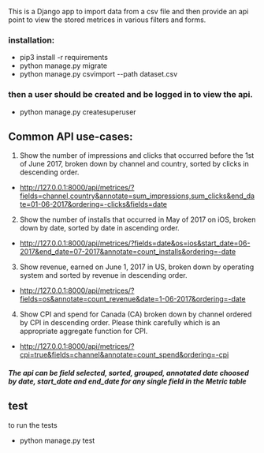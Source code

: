 This is a Django app to import data from a csv file and then provide an api point to view the stored metrices in various filters and forms.

### installation:
- pip3 install -r requirements
- python manage.py migrate
- python manage.py csvimport --path dataset.csv

### then a user should be created and be logged in to view the api.
- python manage.py createsuperuser 

## Common API use-cases:

1. Show the number of impressions and clicks that occurred before the 1st of June 2017, broken down by channel and country, sorted by clicks in descending order.

- http://127.0.0.1:8000/api/metrices/?fields=channel,country&annotate=sum_impressions,sum_clicks&end_date=01-06-2017&ordering=-clicks&fields=date

2. Show the number of installs that occurred in May of 2017 on iOS, broken down by date, sorted by date in ascending order.

- http://127.0.0.1:8000/api/metrices/?fields=date&os=ios&start_date=06-2017&end_date=07-2017&annotate=count_installs&ordering=-date

3. Show revenue, earned on June 1, 2017 in US, broken down by operating system and sorted by revenue in descending order.

- http://127.0.0.1:8000/api/metrices/?fields=os&annotate=count_revenue&date=1-06-2017&ordering=-date

4. Show CPI and spend for Canada (CA) broken down by channel ordered by CPI in descending order. Please think carefully which is an appropriate aggregate function for CPI.

- http://127.0.0.1:8000/api/metrices/?cpi=true&fields=channel&annotate=count_spend&ordering=-cpi

##### The api can be field selected, sorted, grouped, annotated date choosed by date, start_date and end_date for any single field in the Metric table

## test
to run the tests
- python manage.py test
